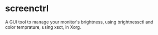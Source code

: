 # screenctrl
A GUI tool to manage your monitor's brightness, using brightnessctl and color temprature, using xsct, in Xorg.
